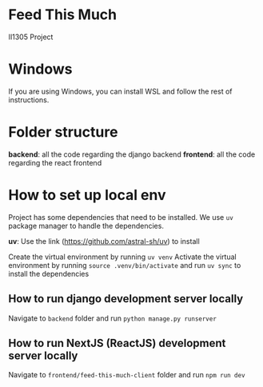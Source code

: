# Feed This Much
II1305 Project 

# Windows
If you are using Windows, you can install WSL and follow the rest of instructions. 

# Folder structure

**backend**: all the code regarding the django backend
**frontend**: all the code regarding the react frontend

# How to set up local env
Project has some dependencies that need to be installed. We use `uv` package manager to handle the dependencies. 

**uv**: Use the link (https://github.com/astral-sh/uv) to install

Create the virtual environment by running `uv venv`
Activate the virtual environment by running `source .venv/bin/activate` and run `uv sync` to install the dependencies

## How to run django development server locally
Navigate to `backend` folder and run `python manage.py runserver`

## How to run NextJS (ReactJS) development server locally
Navigate to `frontend/feed-this-much-client` folder and run `npm run dev`

